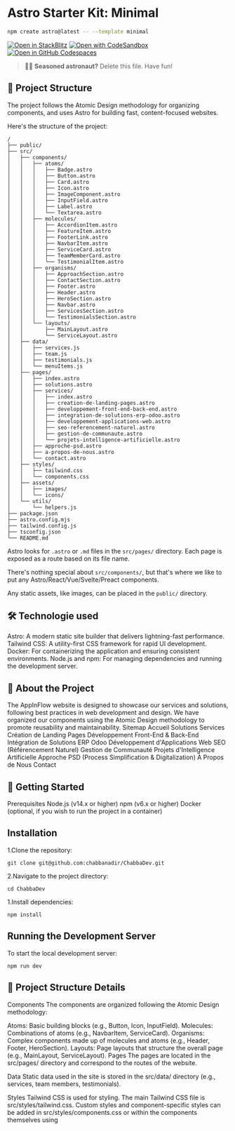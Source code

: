 # Astro Starter Kit: Minimal

```sh
npm create astro@latest -- --template minimal
```

[![Open in StackBlitz](https://developer.stackblitz.com/img/open_in_stackblitz.svg)](https://stackblitz.com/github/withastro/astro/tree/latest/examples/minimal)
[![Open with CodeSandbox](https://assets.codesandbox.io/github/button-edit-lime.svg)](https://codesandbox.io/p/sandbox/github/withastro/astro/tree/latest/examples/minimal)
[![Open in GitHub Codespaces](https://github.com/codespaces/badge.svg)](https://codespaces.new/withastro/astro?devcontainer_path=.devcontainer/minimal/devcontainer.json)

> 🧑‍🚀 **Seasoned astronaut?** Delete this file. Have fun!

## 🚀 Project Structure

The project follows the Atomic Design methodology for organizing components, and uses Astro for building fast, content-focused websites.

Here's the structure of the project:
```text
/
├── public/
├── src/
│   ├── components/
│   │   ├── atoms/
│   │   │   ├── Badge.astro
│   │   │   ├── Button.astro
│   │   │   ├── Card.astro
│   │   │   ├── Icon.astro
│   │   │   ├── ImageComponent.astro
│   │   │   ├── InputField.astro
│   │   │   ├── Label.astro
│   │   │   └── Textarea.astro
│   │   ├── molecules/
│   │   │   ├── AccordionItem.astro
│   │   │   ├── FeatureItem.astro
│   │   │   ├── FooterLink.astro
│   │   │   ├── NavbarItem.astro
│   │   │   ├── ServiceCard.astro
│   │   │   ├── TeamMemberCard.astro
│   │   │   └── TestimonialItem.astro
│   │   ├── organisms/
│   │   │   ├── ApproachSection.astro
│   │   │   ├── ContactSection.astro
│   │   │   ├── Footer.astro
│   │   │   ├── Header.astro
│   │   │   ├── HeroSection.astro
│   │   │   ├── Navbar.astro
│   │   │   ├── ServicesSection.astro
│   │   │   └── TestimonialsSection.astro
│   │   └── layouts/
│   │       ├── MainLayout.astro
│   │       └── ServiceLayout.astro
│   ├── data/
│   │   ├── services.js
│   │   ├── team.js
│   │   ├── testimonials.js
│   │   └── menuItems.js
│   ├── pages/
│   │   ├── index.astro
│   │   ├── solutions.astro
│   │   ├── services/
│   │   │   ├── index.astro
│   │   │   ├── creation-de-landing-pages.astro
│   │   │   ├── developpement-front-end-back-end.astro
│   │   │   ├── integration-de-solutions-erp-odoo.astro
│   │   │   ├── developpement-applications-web.astro
│   │   │   ├── seo-referencement-naturel.astro
│   │   │   ├── gestion-de-communaute.astro
│   │   │   └── projets-intelligence-artificielle.astro
│   │   ├── approche-psd.astro
│   │   ├── a-propos-de-nous.astro
│   │   └── contact.astro
│   ├── styles/
│   │   ├── tailwind.css
│   │   └── components.css
│   ├── assets/
│   │   ├── images/
│   │   └── icons/
│   └── utils/
│       └── helpers.js
├── package.json
├── astro.config.mjs
├── tailwind.config.js
├── tsconfig.json
└── README.md
```

Astro looks for `.astro` or `.md` files in the `src/pages/` directory. Each page is exposed as a route based on its file name.

There's nothing special about `src/components/`, but that's where we like to put any Astro/React/Vue/Svelte/Preact components.

Any static assets, like images, can be placed in the `public/` directory.


## 🛠️ Technologie used

Astro: A modern static site builder that delivers lightning-fast performance.
Tailwind CSS: A utility-first CSS framework for rapid UI development.
Docker: For containerizing the application and ensuring consistent environments.
Node.js and npm: For managing dependencies and running the development server.

## 📖 About the Project

The AppInFlow website is designed to showcase our services and solutions, following best practices in web development and design. We have organized our components using the Atomic Design methodology to promote reusability and maintainability.
Sitemap
Accueil
Solutions
Services
Création de Landing Pages
Développement Front-End & Back-End
Intégration de Solutions ERP Odoo
Développement d'Applications Web
SEO (Référencement Naturel)
Gestion de Communauté
Projets d'Intelligence Artificielle
Approche PSD (Process Simplification & Digitalization)
À Propos de Nous
Contact

## 🔧 Getting Started

Prerequisites
Node.js (v14.x or higher)
npm (v6.x or higher)
Docker (optional, if you wish to run the project in a container)

## Installation

1.Clone the repository:
    
```text
git clone git@github.com:chabbanadir/ChabbaDev.git
```
2.Navigate to the project directory:
```text
cd ChabbaDev
```
1.Install dependencies:
```text
npm install
```

## Running the Development Server

To start the local development server:
```text
npm run dev
```

## 🧩 Project Structure Details

Components
The components are organized following the Atomic Design methodology:

Atoms: Basic building blocks (e.g., Button, Icon, InputField).
Molecules: Combinations of atoms (e.g., NavbarItem, ServiceCard).
Organisms: Complex components made up of molecules and atoms (e.g., Header, Footer, HeroSection).
Layouts: Page layouts that structure the overall page (e.g., MainLayout, ServiceLayout).
Pages
The pages are located in the src/pages/ directory and correspond to the routes of the website.

Data
Static data used in the site is stored in the src/data/ directory (e.g., services, team members, testimonials).

Styles
Tailwind CSS is used for styling. The main Tailwind CSS file is src/styles/tailwind.css.
Custom styles and component-specific styles can be added in src/styles/components.css or within the components themselves using <style> blocks.

## 🧞 Commands

All commands are run from the root of the project, from a terminal:

| Command                   | Action                                           |
| :------------------------ | :----------------------------------------------- |
| `npm install`             | Installs dependencies                            |
| `npm run dev`             | Starts local dev server at `localhost:4321`      |
| `npm run build`           | Build your production site to `./dist/`          |
| `npm run preview`         | Preview your build locally, before deploying     |
| `npm run astro ...`       | Run CLI commands like `astro add`, `astro check` |
| `npm run astro -- --help` | Get help using the Astro CLI                     |

## 🐳 Using Docker (Optional)

If you prefer to run the project within a Docker container:

1.Build the Docker image:
```text
npm run dev
```
2.Run the Docker container:
```text
docker run -p 4321:4321 appinflow-website
```
The site will be accessible at http://localhost:4321.

## 👥 Contributing
We welcome contributions! Please open an issue or submit a pull request.

## 📄 License
This project is licensed under the MIT License.

##  📞 Contact
For questions or support, please contact us at moh.chabba@gmail.com.
